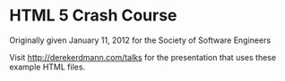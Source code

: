 HTML 5 Crash Course
===================

Originally given January 11, 2012 for the Society of Software Engineers

Visit http://derekerdmann.com/talks for the presentation that uses these
example HTML files.
